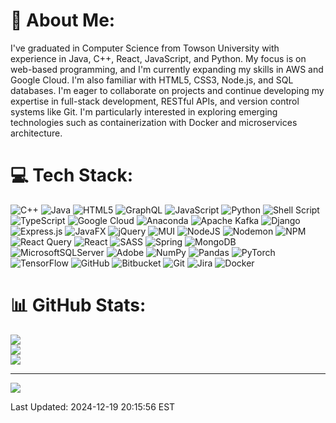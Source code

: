 # 💫 About Me:
I've graduated in Computer Science from Towson University with experience in Java, C++, React, JavaScript, and Python. My focus is on web-based programming, and I'm currently expanding my skills in AWS and Google Cloud. I'm also familiar with HTML5, CSS3, Node.js, and SQL databases. I'm eager to collaborate on projects and continue developing my expertise in full-stack development, RESTful APIs, and version control systems like Git. I'm particularly interested in exploring emerging technologies such as containerization with Docker and microservices architecture.

# 💻 Tech Stack:
![C++](https://img.shields.io/badge/c++-%2300599C.svg?style=flat&logo=c%2B%2B&logoColor=white) ![Java](https://img.shields.io/badge/java-%23ED8B00.svg?style=flat&logo=openjdk&logoColor=white) ![HTML5](https://img.shields.io/badge/html5-%23E34F26.svg?style=flat&logo=html5&logoColor=white) ![GraphQL](https://img.shields.io/badge/-GraphQL-E10098?style=flat&logo=graphql&logoColor=white) ![JavaScript](https://img.shields.io/badge/javascript-%23323330.svg?style=flat&logo=javascript&logoColor=%23F7DF1E) ![Python](https://img.shields.io/badge/python-3670A0?style=flat&logo=python&logoColor=ffdd54) ![Shell Script](https://img.shields.io/badge/shell_script-%23121011.svg?style=flat&logo=gnu-bash&logoColor=white) ![TypeScript](https://img.shields.io/badge/typescript-%23007ACC.svg?style=flat&logo=typescript&logoColor=white) ![Google Cloud](https://img.shields.io/badge/GoogleCloud-%234285F4.svg?style=flat&logo=google-cloud&logoColor=white) ![Anaconda](https://img.shields.io/badge/Anaconda-%2344A833.svg?style=flat&logo=anaconda&logoColor=white) ![Apache Kafka](https://img.shields.io/badge/Apache%20Kafka-000?style=flat&logo=apachekafka) ![Django](https://img.shields.io/badge/django-%23092E20.svg?style=flat&logo=django&logoColor=white) ![Express.js](https://img.shields.io/badge/express.js-%23404d59.svg?style=flat&logo=express&logoColor=%2361DAFB) ![JavaFX](https://img.shields.io/badge/javafx-%23FF0000.svg?style=flat&logo=javafx&logoColor=white) ![jQuery](https://img.shields.io/badge/jquery-%230769AD.svg?style=flat&logo=jquery&logoColor=white) ![MUI](https://img.shields.io/badge/MUI-%230081CB.svg?style=flat&logo=mui&logoColor=white) ![NodeJS](https://img.shields.io/badge/node.js-6DA55F?style=flat&logo=node.js&logoColor=white) ![Nodemon](https://img.shields.io/badge/NODEMON-%23323330.svg?style=flat&logo=nodemon&logoColor=%BBDEAD) ![NPM](https://img.shields.io/badge/NPM-%23CB3837.svg?style=flat&logo=npm&logoColor=white) ![React Query](https://img.shields.io/badge/-React%20Query-FF4154?style=flat&logo=react%20query&logoColor=white) ![React](https://img.shields.io/badge/react-%2320232a.svg?style=flat&logo=react&logoColor=%2361DAFB) ![SASS](https://img.shields.io/badge/SASS-hotpink.svg?style=flat&logo=SASS&logoColor=white) ![Spring](https://img.shields.io/badge/spring-%236DB33F.svg?style=flat&logo=spring&logoColor=white) ![MongoDB](https://img.shields.io/badge/MongoDB-%234ea94b.svg?style=flat&logo=mongodb&logoColor=white) ![MicrosoftSQLServer](https://img.shields.io/badge/Microsoft%20SQL%20Server-CC2927?style=flat&logo=microsoft%20sql%20server&logoColor=white) ![Adobe](https://img.shields.io/badge/adobe-%23FF0000.svg?style=flat&logo=adobe&logoColor=white) ![NumPy](https://img.shields.io/badge/numpy-%23013243.svg?style=flat&logo=numpy&logoColor=white) ![Pandas](https://img.shields.io/badge/pandas-%23150458.svg?style=flat&logo=pandas&logoColor=white) ![PyTorch](https://img.shields.io/badge/PyTorch-%23EE4C2C.svg?style=flat&logo=PyTorch&logoColor=white) ![TensorFlow](https://img.shields.io/badge/TensorFlow-%23FF6F00.svg?style=flat&logo=TensorFlow&logoColor=white) ![GitHub](https://img.shields.io/badge/github-%23121011.svg?style=flat&logo=github&logoColor=white) ![Bitbucket](https://img.shields.io/badge/bitbucket-%230047B3.svg?style=flat&logo=bitbucket&logoColor=white) ![Git](https://img.shields.io/badge/git-%23F05033.svg?style=flat&logo=git&logoColor=white) ![Jira](https://img.shields.io/badge/jira-%230A0FFF.svg?style=flat&logo=jira&logoColor=white) ![Docker](https://img.shields.io/badge/docker-%230db7ed.svg?style=flat&logo=docker&logoColor=white)

# 📊 GitHub Stats:
![](https://github-readme-stats.vercel.app/api?username=johnpuri&theme=onedark&hide_border=false&include_all_commits=true&count_private=true&cache_seconds=1800)<br/>
![](https://github-readme-streak-stats.herokuapp.com/?user=johnpuri&theme=onedark&hide_border=false&cache_seconds=1800)<br/>
![](https://github-readme-stats.vercel.app/api/top-langs/?username=johnpuri&theme=onedark&hide_border=false&include_all_commits=true&count_private=true&layout=compact&cache_seconds=1800&langs_count=10&hide=html,css&exclude_repo=repo1,repo2)

---
![](https://komarev.com/ghpvc/?username=johnpuri&color=blueviolet)

Last Updated: 2024-12-19 20:15:56 EST
